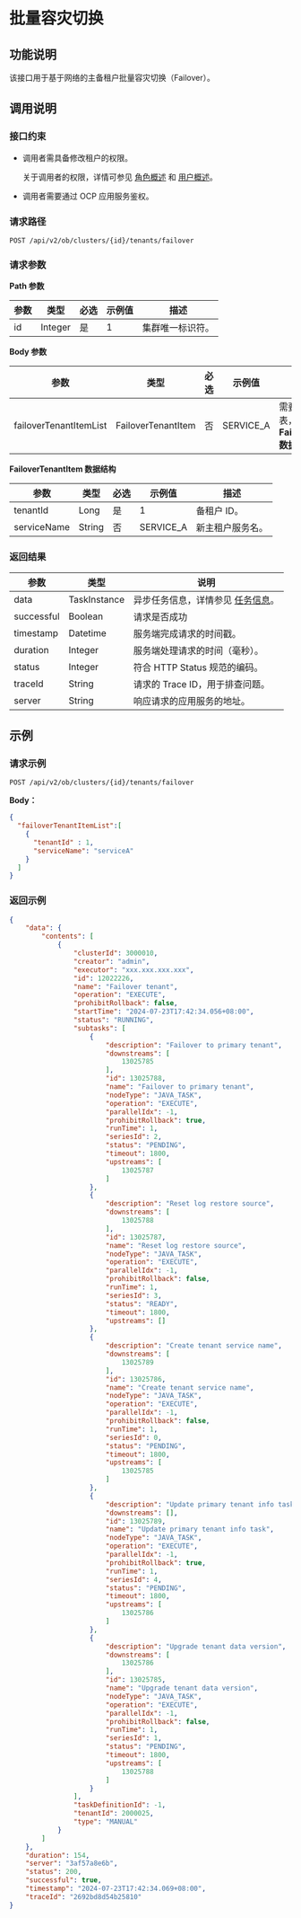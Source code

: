 # 批量容灾切换

## 功能说明

该接口用于基于网络的主备租户批量容灾切换（Failover）。

## 调用说明

### 接口约束

* 调用者需具备修改租户的权限。

    关于调用者的权限，详情可参见 [角色概述](../../../1600.system-management-features/200.manage-users/200.manage-a-role/100.roles-overview.md) 和 [用户概述](../../../1600.system-management-features/200.manage-users/100.manage-a-user/100.users-overview.md)。

* 调用者需要通过 OCP 应用服务鉴权。

### 请求路径

`POST /api/v2/ob/clusters/{id}/tenants/failover`

### 请求参数

**Path 参数**

| 参数 | 类型    | 必选 | 示例值 | 描述           |
|------|---------|------|--------|-----------------|
| id   | Integer | 是   | 1      | 集群唯一标识符。 |

**Body 参数**

| 参数 | 类型 | 必选 | 示例值 | 描述 |
|----------|---------|--------|--------|---------|
| failoverTenantItemList | FailoverTenantItem  | 否 | SERVICE_A | 需要切换的备租户列表，详情参见 **FailoverTenantItem 数据结构**。 |

**FailoverTenantItem 数据结构**

| 参数 | 类型 | 必选 | 示例值 | 描述 |
|---------|---------|---------|---------|---------|
| tenantId | Long | 是 | 1 | 备租户 ID。 |
| serviceName | String | 否 | SERVICE_A | 新主租户服务名。 |

### 返回结果

| 参数 | 类型 | 说明 |
|----------|---------|---------|
| data | TaskInstance | 异步任务信息，详情参见 [任务信息](../400.task-return-structure.md)。 |
| successful | Boolean | 请求是否成功 |
| timestamp | Datetime | 服务端完成请求的时间戳。 |
| duration | Integer | 服务端处理请求的时间（毫秒）。 |
| status | Integer | 符合 HTTP Status 规范的编码。 |
| traceId | String | 请求的 Trace ID，用于排查问题。 |
| server | String | 响应请求的应用服务的地址。 |

## 示例

### 请求示例

`POST /api/v2/ob/clusters/{id}/tenants/failover`

**Body：**

```json
{
  "failoverTenantItemList":[
    {
      "tenantId" : 1,
      "serviceName": "serviceA" 
    }
  ]
}
```

### 返回示例

```json
{
    "data": {
        "contents": [
            {
                "clusterId": 3000010,
                "creator": "admin",
                "executor": "xxx.xxx.xxx.xxx",
                "id": 12022226,
                "name": "Failover tenant",
                "operation": "EXECUTE",
                "prohibitRollback": false,
                "startTime": "2024-07-23T17:42:34.056+08:00",
                "status": "RUNNING",
                "subtasks": [
                    {
                        "description": "Failover to primary tenant",
                        "downstreams": [
                            13025785
                        ],
                        "id": 13025788,
                        "name": "Failover to primary tenant",
                        "nodeType": "JAVA_TASK",
                        "operation": "EXECUTE",
                        "parallelIdx": -1,
                        "prohibitRollback": true,
                        "runTime": 1,
                        "seriesId": 2,
                        "status": "PENDING",
                        "timeout": 1800,
                        "upstreams": [
                            13025787
                        ]
                    },
                    {
                        "description": "Reset log restore source",
                        "downstreams": [
                            13025788
                        ],
                        "id": 13025787,
                        "name": "Reset log restore source",
                        "nodeType": "JAVA_TASK",
                        "operation": "EXECUTE",
                        "parallelIdx": -1,
                        "prohibitRollback": false,
                        "runTime": 1,
                        "seriesId": 3,
                        "status": "READY",
                        "timeout": 1800,
                        "upstreams": []
                    },
                    {
                        "description": "Create tenant service name",
                        "downstreams": [
                            13025789
                        ],
                        "id": 13025786,
                        "name": "Create tenant service name",
                        "nodeType": "JAVA_TASK",
                        "operation": "EXECUTE",
                        "parallelIdx": -1,
                        "prohibitRollback": false,
                        "runTime": 1,
                        "seriesId": 0,
                        "status": "PENDING",
                        "timeout": 1800,
                        "upstreams": [
                            13025785
                        ]
                    },
                    {
                        "description": "Update primary tenant info task",
                        "downstreams": [],
                        "id": 13025789,
                        "name": "Update primary tenant info task",
                        "nodeType": "JAVA_TASK",
                        "operation": "EXECUTE",
                        "parallelIdx": -1,
                        "prohibitRollback": true,
                        "runTime": 1,
                        "seriesId": 4,
                        "status": "PENDING",
                        "timeout": 1800,
                        "upstreams": [
                            13025786
                        ]
                    },
                    {
                        "description": "Upgrade tenant data version",
                        "downstreams": [
                            13025786
                        ],
                        "id": 13025785,
                        "name": "Upgrade tenant data version",
                        "nodeType": "JAVA_TASK",
                        "operation": "EXECUTE",
                        "parallelIdx": -1,
                        "prohibitRollback": false,
                        "runTime": 1,
                        "seriesId": 1,
                        "status": "PENDING",
                        "timeout": 1800,
                        "upstreams": [
                            13025788
                        ]
                    }
                ],
                "taskDefinitionId": -1,
                "tenantId": 2000025,
                "type": "MANUAL"
            }
        ]
    },
    "duration": 154,
    "server": "3af57a8e6b",
    "status": 200,
    "successful": true,
    "timestamp": "2024-07-23T17:42:34.069+08:00",
    "traceId": "2692bd8d54b25810"
}
```
